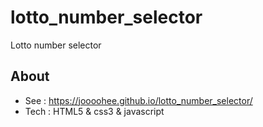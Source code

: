 # lotto_number_selector
Lotto number selector

## About
- See : https://joooohee.github.io/lotto_number_selector/
- Tech : HTML5 & css3 & javascript
